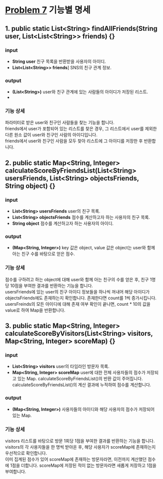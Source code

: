 # [Problem 7](https://www.notion.so/7-c1c8e2f1ca9841859be4e38093bc1ac4) 기능별 명세

## 1. public static List<String\> findAllFriends(String user, List<List<String\>> friends) {}

### input
- **String user**
  친구 목록을 반환받을 사용자의 아이디.
- **List<List<String\>> friends**]
  SNS의 친구 관계 정보.
### output
- **(List<String\>)** user와 친구 관계에 있는 사람들의 아이디가 저장된 리스트.
-
### 기능 상세
파라미터로 받은 user와 친구인 사람들을 찾는 기능을 합니다.</br>
friends에서 user가 포함되어 있는 리스트를 찾은 경우, 그 리스트에서 user를 제외한 다른 원소 값이 user와 친구인 사람의 아이디입니다.</br>
friends에서 user와 친구인 사람을 모두 찾아 리스트에 그 아이디를 저장한 후 반환합니다.

## 2. public static Map<String, Integer> calculateScoreByFriendsList(List<String\> usersFriends, List<String\> objectsFriends, String object) {}

### input
- **List<String\> usersFriends**
  user의 친구 목록.
- **List<String\> objectsFriends**
  점수를 계산하고자 하는 사용자의 친구 목록.
- **String object**
  점수를 계산하고자 하는 사용자의 아이디.

### output
- **(Map<String, Integer>)** key 값은 object, value 값은 object는 user와 함께 아는 친구 수를 바탕으로 얻은 점수.

### 기능 상세
점수를 구하려고 하는 object에 대해 user와 함께 아는 친구의 수를 얻은 후, 친구 1명당 10점을 부여한 결과를 반환하는 기능을 합니다.</br>
usersFriends에 있는 user의 친구 아이디 정보들을 하나씩 꺼내어 해당 아이디가 objectsFriends에도 존재하는지 확인합니다. 존재한다면 count를 1씩 증가시킵니다.</br>
usersFreinds의 모든 아이디에 대해 존재 여부 확인이 끝나면, count * 10의 값을 value로 하여 Map을 반환합니다.

## 3. public static Map<String, Integer> calculateScoreByVisitors(List<String\> visitors, Map<String, Integer> scoreMap) {}

### input
- **List<String\> visitors**
  user의 타임라인 방문자 목록.
- **Map<String, Integer\> scoreMap**
  user에 대한 전체 사용자들의 점수가 저장되고 있는 Map. calculateScoreByFriendsList()의 반환 값이 주어집니다. calculateScoreByFriendsList()의 계산 결과에 누적하여 점수를 계산합니다.

### output
- **(Map<String, Integer>)** 사용자들의 아이디와 해당 사용자의 점수가 저장되어 있는 Map.

### 기능 상세
visitors 리스트를 바탕으로 방문 1회당 1점을 부여한 결과를 반환하는 기능을 합니다.</br>
visitors의 각 사용자들을 한 명씩 받아온 후, 해당 사용자가 scoreMap에 존재하는지 우선적으로 확인합니다.</br>
이미 집계된 점수가 있어 scoreMap에 존재하는 방문자라면, 이전까지 계산했던 점수에 1점을 더합니다. scoreMap에 저장된 적이 없는 방문자라면 새롭게 저장하고 1점을 부여합니다.
